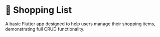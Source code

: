 # 📝 Shopping List 

A basic Flutter app designed to help users manage their shopping items, demonstrating full CRUD functionality.

